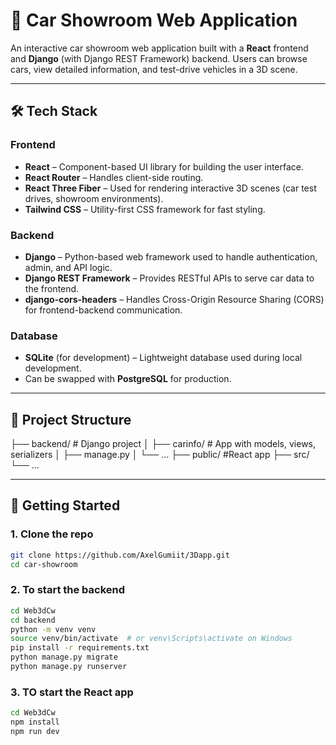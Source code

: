 # 🚗 Car Showroom Web Application

An interactive car showroom web application built with a **React** frontend and **Django** (with Django REST Framework) backend. Users can browse cars, view detailed information, and test-drive vehicles in a 3D scene.

---

## 🛠️ Tech Stack

### Frontend
- **React** – Component-based UI library for building the user interface.
- **React Router** – Handles client-side routing.
- **React Three Fiber** – Used for rendering interactive 3D scenes (car test drives, showroom environments).
- **Tailwind CSS** – Utility-first CSS framework for fast styling.

### Backend
- **Django** – Python-based web framework used to handle authentication, admin, and API logic.
- **Django REST Framework** – Provides RESTful APIs to serve car data to the frontend.
- **django-cors-headers** – Handles Cross-Origin Resource Sharing (CORS) for frontend-backend communication.

### Database
- **SQLite** (for development) – Lightweight database used during local development.
- Can be swapped with **PostgreSQL** for production.

---

## 📁 Project Structure
├── backend/ # Django project
│ ├── carinfo/ # App with models, views, serializers
│ ├── manage.py
│ └── ...
├── public/  #React app
├── src/
└── ...

---

## 🚀 Getting Started

### 1. Clone the repo

```bash
git clone https://github.com/AxelGumiit/3Dapp.git
cd car-showroom

```

### 2. To start the backend


```bash
cd Web3dCw
cd backend
python -m venv venv
source venv/bin/activate  # or venv\Scripts\activate on Windows
pip install -r requirements.txt
python manage.py migrate
python manage.py runserver

```

### 3. TO start the React app

```bash
cd Web3dCw
npm install
npm run dev
```





